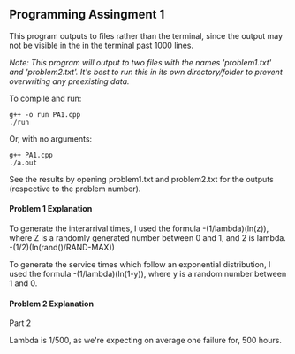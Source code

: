 ## Programming Assingment 1

This program outputs to files rather than the terminal, since the output may not be visible in the in
the terminal past 1000 lines.

*Note: This program will output to two files with the names 'problem1.txt' and 'problem2.txt'. It's 
best to run this in its own directory/folder to prevent overwriting any preexisting data.*

To compile and run:
```
g++ -o run PA1.cpp
./run
```

Or, with no arguments:
```
g++ PA1.cpp
./a.out
```

See the results by opening problem1.txt and problem2.txt for the outputs (respective to the problem number).


#### Problem 1 Explanation
To generate the interarrival times, I used the formula -(1/lambda)(ln(z)),
where Z is a randomly generated number between 0 and 1, and 2 is lambda.
-(1/2)(ln(rand()/RAND-MAX))

To generate the service times which follow an exponential distribution, I used the formula -(1/lambda)(ln(1-y)), where y is a random number between 1 and 0.


#### Problem 2 Explanation
Part 2

Lambda is 1/500, as we're expecting on average one failure for, 500 hours.


